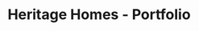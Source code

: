 ---
title: Heritage Homes - Portfolio
description: Large development project in North Dakota.  It consisted of 78 homes plus a welcome center, pool, and pickleball court.  The main selling feature was the “Side Lot” concept for this development. One home was selected to showcase its interior.
bannerh1: Heritage Homes
layout: post
slug: heritage-homes
thumbnail: img/heritage1.jpg

heading: Large Development in North Dakota.

desc: This was a large development project in North Dakota.  It consisted of 78 homes plus a welcome center, pool, and pickleball court.  The main selling feature was the “Side Lot” concept for this development. One home was selected to showcase its interior.

video: https://player.vimeo.com/video/518269984
tour_link: https://www.inteck3d/tour/kennedy/index.html

photo1: img/heritage1.jpg
photo2: img/heritage2.jpg
photo3: img/heritage3.jpg
photo4: img/heritage4.jpg
photo5: img/heritage5.jpg
photo6: img/heritage6.jpg


cta: QUESTIONS ABOUT OUR SERVICES?
cta_sub: 
cta_link: /contact
---